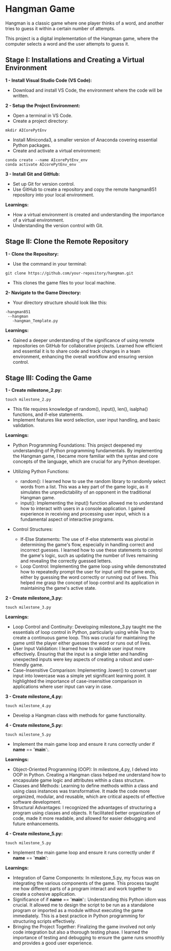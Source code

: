 # **Hangman Game**

Hangman is a classic game where one player thinks of a word, and another tries to guess it within a certain number of attempts. 

This project is a digital implementation of the Hangman game, where the computer selects a word and the user attempts to guess it.

## **Stage I: Installations and Creating a Virtual Environment**

**1 - Install Visual Studio Code (VS Code):**
- Download and install VS Code, the environment where the code will be written.

**2 - Setup the Project Environment:**
- Open a terminal in VS Code.
- Create a project directory:
```
mkdir AICorePytEnv
```
- Install Miniconda3, a smaller version of Anaconda covering essential Python packages.
- Create and activate a virtual environment:
```
conda create --name AIcorePytEnv_env
conda activate AIcorePytEnv_env 
```

**3 - Install Git and GitHub:**
- Set up Git for version control.
- Use GitHub to create a repository and copy the remote hangman851 repository into your local environment.

**Learnings:** 
- How a virtual environment is created and understanding the importance of a virtual environment. 
- Understanding the version control with Git.


## **Stage II: Clone the Remote Repository**

**1 - Clone the Repository:**

- Use the command in your terminal:
```
git clone https://github.com/your-repository/hangman.git
```
- This clones the game files to your local machine.

**2- Navigate to the Game Directory:** 
- Your directory structure should look like this:
```
-hangman851
 --hangman
   -hangman_Template.py
```
**Learnings:**
- Gained a deeper understanding of the significance of using remote repositories on GitHub for collaborative projects. Learned how efficient and essential it is to share code and track changes in a team environment, enhancing the overall workflow and ensuring version control.


## **Stage III: Coding the Game**

**1 - Create milestone_2.py:**
```
touch milestone_2.py
```
- This file requires knowledge of random(), input(), len(), isalpha() functions, and if-else statements.
- Implement features like word selection, user input handling, and basic validation.

**Learnings:**
- Python Programming Foundations: This project deepened my understanding of Python programming fundamentals. By implementing the Hangman game, I became more familiar with the syntax and core concepts of the language, which are crucial for any Python developer.

- Utilizing Python Functions:
  - random(): I learned how to use the random library to randomly select words from a list. This was a key part of the game logic, as it simulates the unpredictability of an opponent in the traditional Hangman game.
  - input(): Implementing the input() function allowed me to understand how to interact with users in a console application. I gained experience in receiving and processing user input, which is a fundamental aspect of interactive programs.
- Control Structures:
  - If-Else Statements: The use of if-else statements was pivotal in determining the game's flow, especially in handling correct and incorrect guesses. I learned how to use these statements to control the game's logic, such as updating the number of lives remaining and revealing the correctly guessed letters.
  - Loop Control: Implementing the game loop using while demonstrated how to repeatedly prompt the user for input until the game ends, either by guessing the word correctly or running out of lives. This helped me grasp the concept of loop control and its application in maintaining the game's active state.


**2 - Create milestone_3.py:**
```
touch milestone_3.py
```

**Learnings:**

- Loop Control and Continuity: Developing milestone_3.py taught me the essentials of loop control in Python, particularly using while True to create a continuous game loop. This was crucial for maintaining the game until the player either guesses the word or runs out of lives.
- User Input Validation: I learned how to validate user input more effectively. Ensuring that the input is a single letter and handling unexpected inputs were key aspects of creating a robust and user-friendly game.
- Case-Insensitive Comparison: Implementing .lower() to convert user input into lowercase was a simple yet significant learning point. It highlighted the importance of case-insensitive comparison in applications where user input can vary in case.


**3 - Create milestone_4.py:**
```
touch milestone_4.py
``````
- Develop a Hangman class with methods for game functionality.

**4 - Create milestone_5.py:**
```
touch milestone_5.py
```
- Implement the main game loop and ensure it runs correctly under if __name__ == '__main__':.

**Learnings:**
- Object-Oriented Programming (OOP): In milestone_4.py, I delved into OOP in Python. Creating a Hangman class helped me understand how to encapsulate game logic and attributes within a class structure.
- Classes and Methods: Learning to define methods within a class and using class instances was transformative. It made the code more organized, modular, and reusable, which are critical aspects of effective software development.
- Structural Advantages: I recognized the advantages of structuring a program using classes and objects. It facilitated better organization of code, made it more readable, and allowed for easier debugging and future enhancements.


**4 - Create milestone_5.py:**
``` 
touch milestone_5.py
```
- Implement the main game loop and ensure it runs correctly under if __name__ == '__main__':

**Learnings:**
- Integration of Game Components: In milestone_5.py, my focus was on integrating the various components of the game. This process taught me how different parts of a program interact and work together to create a cohesive application.
- Significance of if __name__ == '__main__':: Understanding this Python idiom was crucial. It allowed me to design the script to be run as a standalone program or imported as a module without executing the game immediately. This is a best practice in Python programming for structuring scripts effectively.
- Bringing the Project Together: Finalizing the game involved not only code integration but also a thorough testing phase. I learned the importance of testing and debugging to ensure the game runs smoothly and provides a good user experience.

